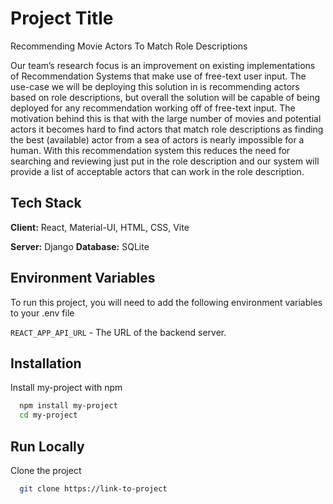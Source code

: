 # Project Title
Recommending Movie Actors To Match Role Descriptions

Our team’s research focus is an improvement on existing implementations of Recommendation Systems that make use of free-text user input. The use-case we will be deploying this solution in is recommending actors based on role descriptions, but overall the solution will be capable of being deployed for any recommendation working off of free-text input. The motivation behind this is that with the large number of movies and potential actors it becomes hard to find actors that match role descriptions as finding the best (available) actor from a sea of actors is nearly impossible for a human. With this recommendation system this reduces the need for searching and reviewing just put in the role description and our system will provide a list of acceptable actors that can work in the role description.

## Tech Stack

**Client:** React, Material-UI, HTML, CSS, Vite

**Server:** Django
**Database:** SQLite

## Environment Variables

To run this project, you will need to add the following environment variables to your .env file

`REACT_APP_API_URL` - The URL of the backend server.

## Installation

Install my-project with npm

```bash
  npm install my-project
  cd my-project
```

## Run Locally
Clone the project

```bash
  git clone https://link-to-project
```
